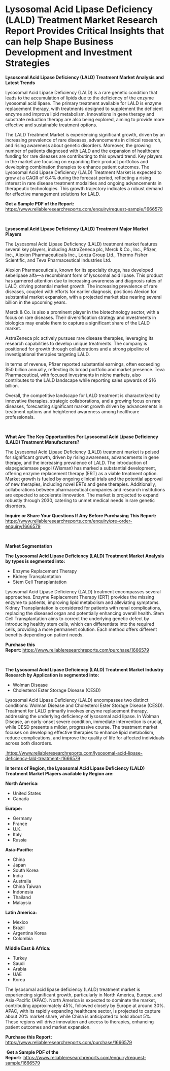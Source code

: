 <p><h1>Lysosomal Acid Lipase Deficiency (LALD) Treatment Market Research Report Provides Critical Insights that can help Shape Business Development and Investment Strategies</h1></p><p><strong>Lysosomal Acid Lipase Deficiency (LALD) Treatment Market Analysis and Latest Trends</strong></p>
<p><p>Lysosomal Acid Lipase Deficiency (LALD) is a rare genetic condition that leads to the accumulation of lipids due to the deficiency of the enzyme lysosomal acid lipase. The primary treatment available for LALD is enzyme replacement therapy, with treatments designed to supplement the deficient enzyme and improve lipid metabolism. Innovations in gene therapy and substrate reduction therapy are also being explored, aiming to provide more effective and sustainable treatment options.</p><p>The LALD Treatment Market is experiencing significant growth, driven by an increasing prevalence of rare diseases, advancements in clinical research, and rising awareness about genetic disorders. Moreover, the growing number of patients diagnosed with LALD and the expansion of healthcare funding for rare diseases are contributing to this upward trend. Key players in the market are focusing on expanding their product portfolios and developing combination therapies to enhance patient outcomes. The Lysosomal Acid Lipase Deficiency (LALD) Treatment Market is expected to grow at a CAGR of 6.4% during the forecast period, reflecting a rising interest in rare disease treatment modalities and ongoing advancements in therapeutic technologies. This growth trajectory indicates a robust demand for effective management solutions for LALD.</p></p>
<p><strong>Get a Sample PDF of the Report:&nbsp;</strong> <a href="https://www.reliableresearchreports.com/enquiry/request-sample/1666579?utm_campaign=2279&utm_medium=2&utm_source=Github&utm_content=ia&utm_term=13042025&utm_id=lysosomal-acid-lipase-deficiency-lald-treatment">https://www.reliableresearchreports.com/enquiry/request-sample/1666579</a></p>
<p>&nbsp;</p>
<p><strong>Lysosomal Acid Lipase Deficiency (LALD) Treatment Major Market Players</strong></p>
<p><p>The Lysosomal Acid Lipase Deficiency (LALD) treatment market features several key players, including AstraZeneca plc, Merck & Co., Inc., Pfizer, Inc., Alexion Pharmaceuticals Inc., Lonza Group Ltd., Thermo Fisher Scientific, and Teva Pharmaceutical Industries Ltd. </p><p>Alexion Pharmaceuticals, known for its specialty drugs, has developed sebelipase alfa—a recombinant form of lysosomal acid lipase. This product has garnered attention due to increasing awareness and diagnosis rates of LALD, driving potential market growth. The increasing prevalence of rare diseases, coupled with efforts for earlier diagnosis, positions Alexion for substantial market expansion, with a projected market size nearing several billion in the upcoming years.</p><p>Merck & Co. is also a prominent player in the biotechnology sector, with a focus on rare diseases. Their diversification strategy and investments in biologics may enable them to capture a significant share of the LALD market. </p><p>AstraZeneca plc actively pursues rare disease therapies, leveraging its research capabilities to develop unique treatments. The company is positioned for growth through collaborations and a strong pipeline of investigational therapies targeting LALD.</p><p>In terms of revenue, Pfizer reported substantial earnings, often exceeding $50 billion annually, reflecting its broad portfolio and market presence. Teva Pharmaceutical, with focused investments in niche markets, also contributes to the LALD landscape while reporting sales upwards of $16 billion.</p><p>Overall, the competitive landscape for LALD treatment is characterized by innovative therapies, strategic collaborations, and a growing focus on rare diseases, forecasting significant market growth driven by advancements in treatment options and heightened awareness among healthcare professionals.</p></p>
<p>&nbsp;</p>
<p><strong>What Are The Key Opportunities For Lysosomal Acid Lipase Deficiency (LALD) Treatment Manufacturers?</strong></p>
<p><p>The Lysosomal Acid Lipase Deficiency (LALD) treatment market is poised for significant growth, driven by rising awareness, advancements in gene therapy, and the increasing prevalence of LALD. The introduction of elapegademase pegol (Wisman) has marked a substantial development, offering enzyme replacement therapy (ERT) as a viable treatment option. Market growth is fueled by ongoing clinical trials and the potential approval of new therapies, including novel ERTs and gene therapies. Additionally, collaborations between pharmaceutical companies and research institutions are expected to accelerate innovation. The market is projected to expand robustly through 2030, catering to unmet medical needs in rare genetic disorders.</p></p>
<p><strong>Inquire or Share Your Questions If Any Before Purchasing This Report:</strong> <a href="https://www.reliableresearchreports.com/enquiry/pre-order-enquiry/1666579?utm_campaign=2279&utm_medium=2&utm_source=Github&utm_content=ia&utm_term=13042025&utm_id=lysosomal-acid-lipase-deficiency-lald-treatment">https://www.reliableresearchreports.com/enquiry/pre-order-enquiry/1666579</a></p>
<p>&nbsp;</p>
<p><strong>Market Segmentation</strong></p>
<p><strong>The Lysosomal Acid Lipase Deficiency (LALD) Treatment Market Analysis by types is segmented into:</strong></p>
<p><ul><li>Enzyme Replacement Therapy</li><li>Kidney Transplantation</li><li>Stem Cell Transplantation</li></ul></p>
<p><p>Lysosomal Acid Lipase Deficiency (LALD) treatment encompasses several approaches. Enzyme Replacement Therapy (ERT) provides the missing enzyme to patients, improving lipid metabolism and alleviating symptoms. Kidney Transplantation is considered for patients with renal complications, replacing the diseased organ and potentially enhancing overall health. Stem Cell Transplantation aims to correct the underlying genetic defect by introducing healthy stem cells, which can differentiate into the required cells, providing a more permanent solution. Each method offers different benefits depending on patient needs.</p></p>
<p><strong>Purchase this Report:&nbsp;</strong><a href="https://www.reliableresearchreports.com/purchase/1666579?utm_campaign=2279&utm_medium=2&utm_source=Github&utm_content=ia&utm_term=13042025&utm_id=lysosomal-acid-lipase-deficiency-lald-treatment">https://www.reliableresearchreports.com/purchase/1666579</a></p>
<p>&nbsp;</p>
<p><strong>The Lysosomal Acid Lipase Deficiency (LALD) Treatment Market Industry Research by Application is segmented into:</strong></p>
<p><ul><li>Wolman Disease</li><li>Cholesterol Ester Storage Disease (CESD)</li></ul></p>
<p><p>Lysosomal Acid Lipase Deficiency (LALD) encompasses two distinct conditions: Wolman Disease and Cholesterol Ester Storage Disease (CESD). Treatment for LALD primarily involves enzyme replacement therapy, addressing the underlying deficiency of lysosomal acid lipase. In Wolman Disease, an early-onset severe condition, immediate intervention is crucial, while CESD presents a milder, progressive course. The treatment market focuses on developing effective therapies to enhance lipid metabolism, reduce complications, and improve the quality of life for affected individuals across both disorders.</p></p>
<p><a href="https://www.reliableresearchreports.com/lysosomal-acid-lipase-deficiency-lald-treatment-r1666579?utm_campaign=2279&utm_medium=2&utm_source=Github&utm_content=ia&utm_term=13042025&utm_id=lysosomal-acid-lipase-deficiency-lald-treatment">&nbsp;https://www.reliableresearchreports.com/lysosomal-acid-lipase-deficiency-lald-treatment-r1666579</a></p>
<p><strong>In terms of Region, the Lysosomal Acid Lipase Deficiency (LALD) Treatment Market Players available by Region are:</strong></p>
<p>
    <p> <strong> North America: </strong>
        <ul>
            <li>United States</li>
            <li>Canada</li>
        </ul>
        </p> 
    <p> <strong> Europe: </strong>
        <ul>
            <li>Germany</li>
            <li>France</li>
            <li>U.K.</li>
            <li>Italy</li>
            <li>Russia</li>
        </ul>
        </p> 
    <p> <strong> Asia-Pacific: </strong>
        <ul>
            <li>China</li>
            <li>Japan</li>
            <li>South Korea</li>
            <li>India</li>
            <li>Australia</li>
            <li>China Taiwan</li>
            <li>Indonesia</li>
            <li>Thailand</li>
            <li>Malaysia</li>
        </ul>
        </p> 
    <p> <strong> Latin America: </strong>
        <ul>
            <li>Mexico</li>
            <li>Brazil</li>
            <li>Argentina Korea</li>
            <li>Colombia</li>
        </ul>
        </p> 
    <p> <strong> Middle East & Africa: </strong>
        <ul>
            <li>Turkey</li>
            <li>Saudi</li>
            <li>Arabia</li>
            <li>UAE</li>
            <li>Korea</li>
        </ul>
    </p>
    </p>
<p><p>The lysosomal acid lipase deficiency (LALD) treatment market is experiencing significant growth, particularly in North America, Europe, and Asia-Pacific (APAC). North America is expected to dominate the market, contributing approximately 45%, followed closely by Europe at around 30%. APAC, with its rapidly expanding healthcare sector, is projected to capture about 20% market share, while China is anticipated to hold about 5%. These regions will drive innovation and access to therapies, enhancing patient outcomes and market expansion.</p></p>
<p><strong>Purchase this Report: </strong><a href="https://www.reliableresearchreports.com/purchase/1666579?utm_campaign=2279&utm_medium=2&utm_source=Github&utm_content=ia&utm_term=13042025&utm_id=lysosomal-acid-lipase-deficiency-lald-treatment">https://www.reliableresearchreports.com/purchase/1666579</a></p>
<p>&nbsp;<strong>Get a Sample PDF of the Report:&nbsp;&nbsp;</strong><a href="https://www.reliableresearchreports.com/enquiry/request-sample/1666579?utm_campaign=2279&utm_medium=2&utm_source=Github&utm_content=ia&utm_term=13042025&utm_id=lysosomal-acid-lipase-deficiency-lald-treatment">https://www.reliableresearchreports.com/enquiry/request-sample/1666579</a></p>
<p><strong></strong></p>
<p><p></p><p></p><p></p></p>